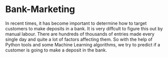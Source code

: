 # Bank-Marketing
In recent times, it has become important to determine how to target customers to make deposits in a bank. It is very diffcult to figure this out by manual labour. There are hundreds of thousands of entries made every single day and quite a lot of factors affecting them. So with the help of Python tools and some Machine Learning algorithms, we try to predict if a customer is going to make a deposit in the bank. 
